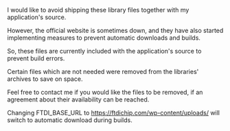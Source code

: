 I would like to avoid shipping these library files together
with my application's source.

However, the official website is sometimes down, and they have also started
implementing measures to prevent automatic downloads and builds.

So, these files are currently included with the application's
source to prevent build errors.

Certain files which are not needed were removed from the libraries' archives
to save on space.

Feel free to contact me if you would like the files to be removed,
if an agreement about their availability can be reached.

Changing FTDI\_BASE\_URL to https://ftdichip.com/wp-content/uploads/ will
switch to automatic download during builds.
